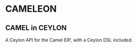 CAMELEON
========

CAMEL in CEYLON
---------------

A Ceylon API for the Camel EIP, with a Ceylon DSL included.




